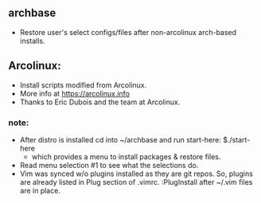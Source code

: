  ## archbase
  * Restore user's select configs/files after non-arcolinux arch-based installs.

 ## Arcolinux:
  * Install scripts modified from Arcolinux.
  * More info at https://arcolinux.info
  * Thanks to Eric Dubois and the team at Arcolinux.

 ### note:
 
  * After distro is installed cd into ~/archbase and run start-here:
       $./start-here
    - which provides a menu to install packages & restore files.
  * Read menu selection #1 to see what the selections do. 
  * Vim was synced w/o plugins installed as they are git repos.
	  So, plugins are already listed in Plug section of .vimrc.
	  :PlugInstall after ~/.vim files are in place.
